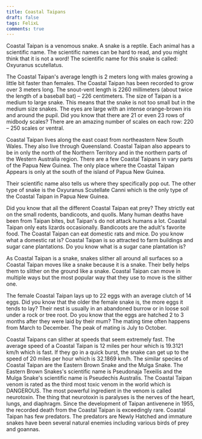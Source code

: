 ```yaml
---
title: Coastal Taipans
draft: false
tags: FelixL
comments: true
---
```

 
Coastal Taipan is a venomous snake. A snake is a reptile. Each animal has a scientific name. The scientific names can be hard to read, and you might think that it is not a word! The scientific name for this snake is called: Oxyuranus scutellatus.

The Coastal Taipan's average length is 2 meters long with males growing a little bit faster than females. The Coastal Taipan has been recorded to grow over 3 meters long. The snout-vent length is 2260 millimeters (about twice the length of a baseball bat) – 226 centimeters. The size of Taipan is a medium to large snake. This means that the snake is not too small but in the medium size snakes. The eyes are large with an intense orange-brown iris and around the pupil. Did you know that there are 21 or even 23 rows of midbody scales? There are an amazing number of scales on each row: 220 – 250 scales or ventral.  

Coastal Taipan lives along the east coast from northeastern New South Wales. They also live through Queensland. Coastal Taipan also appears to be in only the north of the Northern Territory and in the northern parts of the Western Australia region. There are a few Coastal Taipans in vary parts of the Papua New Guinea. The only place where the Coastal Taipan Appears is only at the south of the island of Papua New Guinea.  

Their scientific name also tells us where they specifically pop out. The other type of snake is the Oxyuranus Scutellate Canni which is the only type of the Coastal Taipan in Papua New Guinea.

Did you know that all the different Coastal Taipan eat prey? They strictly eat on the small rodents, bandicoots, and quolls. Many human deaths have been from Taipan bites, but Taipan's do not attack humans a lot. Coastal Taipan only eats lizards occasionally. Bandicoots are the adult's favorite food. The Coastal Taipan can eat domestic rats and mice. Do you know what a domestic rat is? Coastal Taipan is so attracted to farm buildings and sugar cane plantations. Do you know what is a sugar cane plantation is?  

As Coastal Taipan is a snake, snakes slither all around all surfaces so a Coastal Taipan moves like a snake because it is a snake. Their belly helps them to slither on the ground like a snake. Coastal Taipan can move in multiple ways but the most popular way that they use to move is the slither one.  

The female Coastal Taipan lays up to 22 eggs with an average clutch of 14 eggs. Did you know that the older the female snake is, the more eggs it tends to lay? Their nest is usually in an abandoned burrow or in loose soil under a rock or tree root. Do you know that the eggs are hatched 2 to 3 months after they were laid by their mum? The mating time often happens from March to December. The peak of mating is July to October.  

Coastal Taipans can slither at speeds that seem extremely fast. The average speed of a Coastal Taipan is 12 miles per hour which is 19.3121 km/h which is fast. If they go in a quick burst, the snake can get up to the speed of 20 miles per hour which is 32.1869 km/h. The similar species of Coastal Taipan are the Eastern Brown Snake and the Mulga Snake. The Eastern Brown Snakes's scientific name is Pseudonaja Texeilis and the Mulga Snake's scientific name is Pseudechis Australis. The Coastal Taipan venom is rated as the third most toxic venom in the world which is DANGEROUS. The most powerful ingredient in the venom is called neurotoxin. The thing that neurotoxin is paralyses is the nerves of the heart, lungs, and diaphragm. Since the development of Taipan antivenene in 1955, the recorded death from the Coastal Taipan is exceedingly rare. Coastal Taipan has few predators. The predators are Newly Hatched and immature snakes have been several natural enemies including various birds of prey and goannas.  
